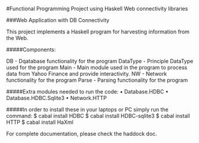 #Functional Programming Project using Haskell Web connectivity libraries

###Web Application with DB Connectivity

This project implements a Haskell program for harvesting information from the Web. 

#####Components:

DB - Dqatabase functionality for the program
DataType - Principle DataType used for the program
Main - Main module used in the program to process data from Yahoo Finance and provide interactivity.
NW - Network functionality for the program
Parse - Parsing functionality for the program

#####Extra modules needed to run the code: 
• Database.HDBC
• Database.HDBC.Sqlite3
• Network.HTTP

#####In order to install these in your laptops or PC simply run the command:
$ cabal install HDBC
$ cabal install HDBC-sqlite3
$ cabal install HTTP
$ cabal install HaXml

For complete documentation, please check the haddock doc.
